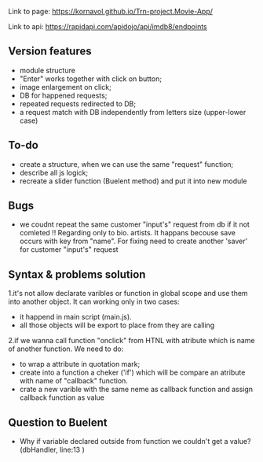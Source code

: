Link to page:
<https://kornavol.github.io/Trn-project.Movie-App/>

Link to api:
<https://rapidapi.com/apidojo/api/imdb8/endpoints>

## Version features

- module structure
- "Enter" works together with click on button;
- image enlargement on click;
- DB for happened requests;
- repeated requests redirected to DB;
- a request match with DB independently from letters size (upper-lower case)

## To-do

- create a structure, when we can use the same "request" function;
- describe all js logick;
- recreate a slider function (Buelent method) and put it into new module

## Bugs

- we coudnt repeat the same customer "input's" request from db if it not comleted !!  Regarding only to bio. artists. It happans becouse save occurs with key from "name". For fixing need to create another 'saver' for customer "input's" request

## Syntax & problems solution

1.it's not allow declarate varibles or function in global scope and use them into another object. It can working only in two cases:
  
- it happend in main script (main.js).
- all those objects will be export to place from they are calling

2.if we wanna call function "onclick" from HTNL with atribute which is name of another function. We need to do:

- to wrap a attribute in quotation mark;
- create into a function a cheker ('if') which will be compare an atribute with name of "callback" function.
- crate a new varible with the same neme as callback function and assign callback function as value

## Question to Buelent

- Why if variable declared outside from function we couldn't get a value? (dbHandler, line:13 )
